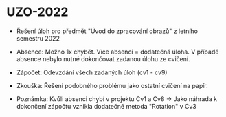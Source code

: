 # UZO-2022

- Řešení úloh pro předmět "Úvod do zpracování obrazů" z letního semestru 2022
- Absence: Možno 1x chybět. Více absencí = dodatečná úloha. V případě absence nebylo nutné dokončovat zadanou úlohu ze cvičení. 
- Zápočet: Odevzdání všech zadaných úloh (cv1 - cv9)
- Zkouška: Řešení podobného problému jako ostatní cvičení na papír.

- Poznámka: Kvůli absenci chybí v projektu Cv1 a Cv8 -> Jako náhrada k dokončení zápočtu vznikla dodatečně metoda "Rotation" v Cv3
